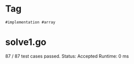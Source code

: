 # Tag
```
#implementation #array
```

# solve1.go

87 / 87 test cases passed.
Status: Accepted
Runtime: 0 ms

